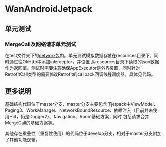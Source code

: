 # WanAndroidJetpack

## 单元测试
### MergeCall及网络请求单元测试
在test文件夹下的[network包](https://github.com/HudsonAndroid/WanAndroidJetpack/tree/master/app/src/test/java/com/hudson/wanandroid/network)内。单元测试模拟数据存放在resources目录下，同时通过往OkHttp中添加interceptor，并设置
从resources目录下读取的json数据作为返回值。测试时需要注意确保AppExecutor是外界设置，同时针对RetrofitCall类型的需要修改Retrofit的callback回调线程调度器，具体见代码。

## 更多说明
基础结构代码位于master分支，master分支主要包含了jetpack中ViewModel、Paging3、WorkManager、NetworkBoundResource、依赖注入（目前并未使用Hilt，仍是Dagger2）、Navigation、Room基础方案，同时
包括请求合并MergeCall的基础方案等。


其他存在重叠性（重复性使用）的代码位于develop分支，相对于master分支附加了其他功能逻辑。
